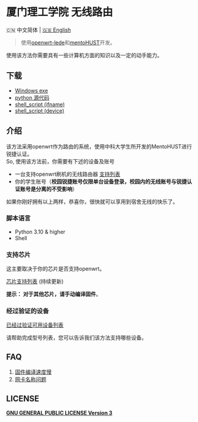 # 厦门理工学院 无线路由
<p align="left">🇨🇳 中文简体  |  <a title="English" href="README.md">🇬🇧 English</a></p>


> 使用[openwrt-lede](https://github.com/coolsnowwolf/lede)和[mentoHUST](https://code.google.com/archive/p/mentohust/)开发。

使用该方法你需要具有一些计算机方面的知识以及一定的动手能力。

## 下载
- [Windows exe](https://github.com/hz157/XMUTWirelessRouter/releases/tag/windows)
- [python 源代码](https://github.com/hz157/XMUTWirelessRouter/tree/python)
- [shell_script (ifname)](https://github.com/hz157/XMUTWirelessRouter/blob/script/script/shell_ifname.sh)
- [shell_script (device)](https://github.com/hz157/XMUTWirelessRouter/blob/script/script/shell_device.sh)

## 介绍
该方法采用openwrt作为路由的系统，使用中科大学生所开发的MentoHUST进行锐捷认证。<br>
So, 使用该方法前，你需要有下述的设备及账号
- 一台支持openwrt刷机的无线路由器 [支持列表](https://github.com/hz157/XMUTWirelessRouter/blob/doc/doc/support_openwrt_list.md)
- 你的学生账号（**校园锐捷账号仅限单台设备登录，校园内的无线账号与锐捷认证账号是分离的不受影响**）

如果你刚好拥有以上两样，恭喜你，很快就可以享用到宿舍无线的快乐了。

### 脚本语言
- Python 3.10 & higher
- Shell

### 支持芯片 

这主要取决于你的芯片是否支持openwrt。

[芯片支持列表](https://github.com/hz157/XMUTWirelessRouter/blob/doc/doc/support_chip_list.md) (持续更新)

**提示： 对于其他芯片，请手动编译固件**。


### 经过验证的设备
[已经过验证可用设备列表](https://github.com/hz157/XMUTWirelessRouter/blob/doc/doc/validated_products.md)

请帮助完成型号列表，您可以告诉我们该方法支持哪些设备。



## FAQ
1. [固件编译速度慢](https://github.com/hz157/XMUTWirelessRouter/blob/doc/doc/slow_compilation_zh.md)
2. [网卡名称问题](https://github.com/hz157/XMUTWirelessRouter/blob/doc/doc/nic_name_zh.md)

## LICENSE
  **[GNU GENERAL PUBLIC LICENSE Version 3](LICENSE)**

